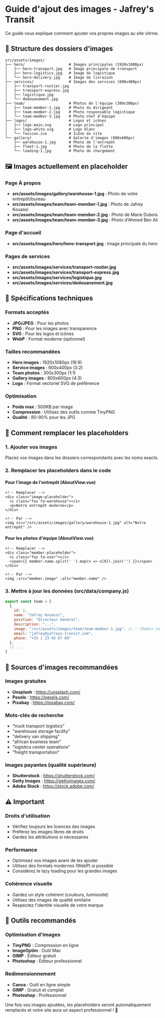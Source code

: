 # Guide d'ajout des images - Jafrey's Transit

Ce guide vous explique comment ajouter vos propres images au site vitrine.

## 📁 Structure des dossiers d'images

```
src/assets/images/
├── hero/                    # Images principales (1920x1080px)
│   ├── hero-transport.jpg   # Image principale de transport
│   ├── hero-logistics.jpg   # Image de logistique
│   └── hero-delivery.jpg    # Image de livraison
├── services/                # Images des services (600x400px)
│   ├── transport-routier.jpg
│   ├── transport-express.jpg
│   ├── logistique.jpg
│   └── dedouanement.jpg
├── team/                    # Photos de l'équipe (300x300px)
│   ├── team-member-1.jpg    # Photo du dirigeant
│   ├── team-member-2.jpg    # Photo responsable logistique
│   └── team-member-3.jpg    # Photo chef d'équipe
├── logos/                   # Logos et icônes
│   ├── logo-main.svg        # Logo principal
│   ├── logo-white.svg       # Logo blanc
│   └── favicon.ico          # Icône du site
└── gallery/                 # Galerie d'images (800x600px)
    ├── warehouse-1.jpg      # Photo de l'entrepôt
    ├── fleet-1.jpg          # Photo de la flotte
    └── loading-1.jpg        # Photo de chargement
```

## 🖼️ Images actuellement en placeholder

### Page À propos
- **src/assets/images/gallery/warehouse-1.jpg** : Photo de votre entrepôt/bureau
- **src/assets/images/team/team-member-1.jpg** : Photo de Jafrey Kouassi
- **src/assets/images/team/team-member-2.jpg** : Photo de Marie Dubois
- **src/assets/images/team/team-member-3.jpg** : Photo d'Ahmed Ben Ali

### Page d'accueil
- **src/assets/images/hero/hero-transport.jpg** : Image principale du hero

### Pages de services
- **src/assets/images/services/transport-routier.jpg**
- **src/assets/images/services/transport-express.jpg**
- **src/assets/images/services/logistique.jpg**
- **src/assets/images/services/dedouanement.jpg**

## 📐 Spécifications techniques

### Formats acceptés
- **JPG/JPEG** : Pour les photos
- **PNG** : Pour les images avec transparence
- **SVG** : Pour les logos et icônes
- **WebP** : Format moderne (optionnel)

### Tailles recommandées
- **Hero images** : 1920x1080px (16:9)
- **Service images** : 600x400px (3:2)
- **Team photos** : 300x300px (1:1)
- **Gallery images** : 800x600px (4:3)
- **Logo** : Format vectoriel SVG de préférence

### Optimisation
- **Poids max** : 500KB par image
- **Compression** : Utilisez des outils comme TinyPNG
- **Qualité** : 80-90% pour les JPG

## 🔄 Comment remplacer les placeholders

### 1. Ajouter vos images
Placez vos images dans les dossiers correspondants avec les noms exacts.

### 2. Remplacer les placeholders dans le code

#### Pour l'image de l'entrepôt (AboutView.vue)
```vue
<!-- Remplacer -->
<div class="image-placeholder">
  <i class="fas fa-warehouse"></i>
  <p>Notre entrepôt moderne</p>
</div>

<!-- Par -->
<img src="/src/assets/images/gallery/warehouse-1.jpg" alt="Notre entrepôt" />
```

#### Pour les photos d'équipe (AboutView.vue)
```vue
<!-- Remplacer -->
<div class="member-placeholder">
  <i class="fas fa-user"></i>
  <span>{{ member.name.split(' ').map(n => n[0]).join('') }}</span>
</div>

<!-- Par -->
<img :src="member.image" :alt="member.name" />
```

### 3. Mettre à jour les données (src/data/company.js)
```javascript
export const team = [
  {
    id: 1,
    name: "Jafrey Kouassi",
    position: "Directeur Général",
    description: "...",
    image: "/src/assets/images/team/team-member-1.jpg", // ✅ Chemin correct
    email: "jafrey@jafreys-transit.com",
    phone: "+33 1 23 45 67 89"
  },
  // ...
]
```

## 🎨 Sources d'images recommandées

### Images gratuites
- **Unsplash** : https://unsplash.com/
- **Pexels** : https://pexels.com/
- **Pixabay** : https://pixabay.com/

### Mots-clés de recherche
- "truck transport logistics"
- "warehouse storage facility"
- "delivery van shipping"
- "african business team"
- "logistics center operations"
- "freight transportation"

### Images payantes (qualité supérieure)
- **Shutterstock** : https://shutterstock.com/
- **Getty Images** : https://gettyimages.com/
- **Adobe Stock** : https://stock.adobe.com/

## ⚠️ Important

### Droits d'utilisation
- Vérifiez toujours les licences des images
- Préférez les images libres de droits
- Gardez les attributions si nécessaires

### Performance
- Optimisez vos images avant de les ajouter
- Utilisez des formats modernes (WebP) si possible
- Considérez le lazy loading pour les grandes images

### Cohérence visuelle
- Gardez un style cohérent (couleurs, luminosité)
- Utilisez des images de qualité similaire
- Respectez l'identité visuelle de votre marque

## 🔧 Outils recommandés

### Optimisation d'images
- **TinyPNG** : Compression en ligne
- **ImageOptim** : Outil Mac
- **GIMP** : Éditeur gratuit
- **Photoshop** : Éditeur professionnel

### Redimensionnement
- **Canva** : Outil en ligne simple
- **GIMP** : Gratuit et complet
- **Photoshop** : Professionnel

Une fois vos images ajoutées, les placeholders seront automatiquement remplacés et votre site aura un aspect professionnel ! 🚀
